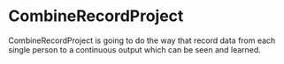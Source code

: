 # CombineRecordProject
CombineRecordProject is going to do the way that record data from each single person to a continuous output which can be seen and learned.
